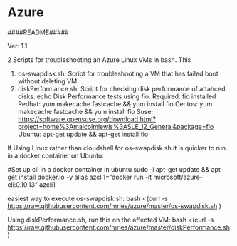 # Azure 


####README#####

Ver: 1.1

2 Scripts for troubleshooting an Azure Linux  VMs in bash. This 
1. os-swapdisk.sh: Script for troubleshooting a VM that has failed boot without deleting VM
2. diskPerformance.sh: Script for checking disk performance of attahced disks.
 echo Disk Performance tests using fio.
        Required: fio installed
        Redhat: yum makecache fastcache && yum install fio
        Centos: yum makecache fastcache && yum install fio
        Suse:   https://software.opensuse.org/download.html?project=home%3Amalcolmlewis%3ASLE_12_General&package=fio
        Ubuntu: apt-get update && apt-get install fio



If Using Linux rather than cloudshell for os-swapdisk.sh  it is quicker to run in a docker container on Ubuntu:


#Set up cli in a docker container in ubuntu
sudo -i
apt-get update && apt-get install docker.io -y
alias azcli1=“docker run -it microsoft/azure-cli:0.10.13”
azcli1

easiest way to execute os-swapdisk.sh:
bash <(curl -s  https://raw.githubusercontent.com/mries/azure/master/os-swapdisk.sh )

Using diskPerformance.sh, run this on the affected VM:
bash <(curl -s  https://raw.githubusercontent.com/mries/azure/master/diskPerformance.sh )


